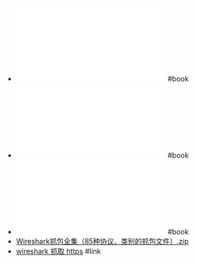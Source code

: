 - ![Wireshark网络分析的艺术.pdf](../assets/Wireshark网络分析的艺术_1649652180842_0.pdf) #book
- ![Wireshark网络分析就这么简单.pdf](../assets/Wireshark网络分析就这么简单_1649652195865_0.pdf) #book
- ![Wireshark数据包分析实战.pdf](../assets/Wireshark数据包分析实战_1649939154740_0.pdf) #book
- [Wireshark抓包全集（85种协议、类别的抓包文件）.zip](../assets/Wireshark抓包全集（85种协议、类别的抓包文件）_1650692103885_0.zip)
- [wireshark 抓取 https](https://blog.csdn.net/qq_17328759/article/details/122884006) #link